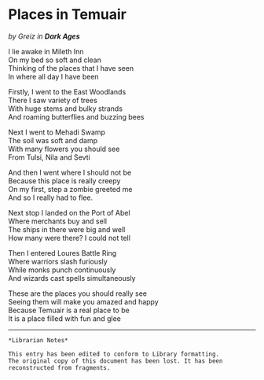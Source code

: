 # Places in Temuair

_by Greiz in **Dark Ages**_

I lie awake in Mileth Inn  
On my bed so soft and clean  
Thinking of the places that I have seen  
In where all day I have been  

Firstly, I went to the East Woodlands  
There I saw variety of trees  
With huge stems and bulky strands  
And roaming butterflies and buzzing bees  

Next I went to Mehadi Swamp  
The soil was soft and damp  
With many flowers you should see  
From Tulsi, Nila and Sevti  

And then I went where I should not be  
Because this place is really creepy  
On my first, step a zombie greeted me  
And so I really had to flee.  

Next stop I landed on the Port of Abel  
Where merchants buy and sell  
The ships in there were big and well  
How many were there? I could not tell  

Then I entered Loures Battle Ring  
Where warriors slash furiously  
While monks punch continuously  
And wizards cast spells simultaneously  

These are the places you should really see  
Seeing them will make you amazed and happy  
Because Temuair is a real place to be  
It is a place filled with fun and glee  


***

```
*Librarian Notes*

This entry has been edited to conform to Library formatting.
The original copy of this document has been lost. It has been reconstructed from fragments.
```
